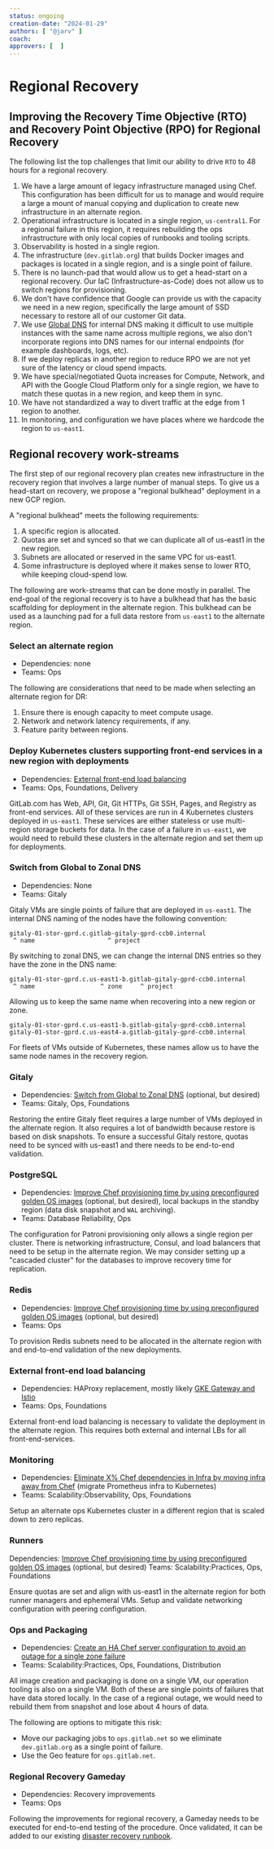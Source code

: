 ```yaml
---
status: ongoing
creation-date: "2024-01-29"
authors: [ "@jarv" ]
coach:
approvers: [  ]
---
```


# Regional Recovery

## Improving the Recovery Time Objective (RTO) and Recovery Point Objective (RPO) for Regional Recovery

The following list the top challenges that limit our ability to drive `RTO` to 48 hours for a regional recovery.

1. We have a large amount of legacy infrastructure managed using Chef. This configuration has been difficult for us to manage and would require a large a mount of manual copying and duplication to create new infrastructure in an alternate region.
1. Operational infrastructure is located in a single region, `us-central1`. For a regional failure in this region, it requires rebuilding the ops infrastructure with only local copies of runbooks and tooling scripts.
1. Observability is hosted in a single region.
1. The infrastructure (`dev.gitlab.org`) that builds Docker images and packages is located in a single region, and is a single point of failure.
1. There is no launch-pad that would allow us to get a head-start on a regional recovery. Our IaC (Infrastructure-as-Code) does not allow us to switch regions for provisioning.
1. We don't have confidence that Google can provide us with the capacity we need in a new region, specifically the large amount of SSD necessary to restore all of our customer Git data.
1. We use [Global DNS](https://cloud.google.com/compute/docs/internal-dns) for internal DNS making it difficult to use multiple instances with the same name across multiple regions, we also don't incorporate regions into DNS names for our internal endpoints (for example dashboards, logs, etc).
1. If we deploy replicas in another region to reduce RPO we are not yet sure of the latency or cloud spend impacts.
1. We have special/negotiated Quota increases for Compute, Network, and API with the Google Cloud Platform only for a single region, we have to match these quotas in a new region, and keep them in sync.
1. We have not standardized a way to divert traffic at the edge from 1 region to another.
1. In monitoring, and configuration we have places where we hardcode the region to `us-east1`.

## Regional recovery work-streams

The first step of our regional recovery plan creates new infrastructure in the recovery region that involves a large number of manual steps.
To give us a head-start on recovery, we propose a "regional bulkhead" deployment in a new GCP region.

A "regional bulkhead" meets the following requirements:

1. A specific region is allocated.
1. Quotas are set and synced so that we can duplicate all of us-east1 in the new region.
1. Subnets are allocated or reserved in the same VPC for us-east1.
1. Some infrastructure is deployed where it makes sense to lower RTO, while keeping cloud-spend low.

The following are work-streams that can be done mostly in parallel.
The end-goal of the regional recovery is to have a bulkhead that has the basic scaffolding for deployment in the alternate region.
This bulkhead can be used as a launching pad for a full data restore from `us-east1` to the alternate region.

### Select an alternate region

- Dependencies: none
- Teams: Ops

The following are considerations that need to be made when selecting an alternate region for DR:

1. Ensure there is enough capacity to meet compute usage.
1. Network and network latency requirements, if any.
1. Feature parity between regions.

### Deploy Kubernetes clusters supporting front-end services in a new region with deployments

- Dependencies: [External front-end load balancing](#external-front-end-load-balancing)
- Teams: Ops, Foundations, Delivery

GitLab.com has Web, API, Git, Git HTTPs, Git SSH, Pages, and Registry as front-end services.
All of these services are run in 4 Kubernetes clusters deployed in `us-east1`.
These services are either stateless or use multi-region storage buckets for data.
In the case of a failure in `us-east1`, we would need to rebuild these clusters in the alternate region and set them up for deployments.

### Switch from Global to Zonal DNS

- Dependencies: None
- Teams: Gitaly

Gitaly VMs are single points of failure that are deployed in `us-east1`.
The internal DNS naming of the nodes have the following convention:

```plaintext
gitaly-01-stor-gprd.c.gitlab-gitaly-gprd-ccb0.internal
 ^ name                    ^ project
```

By switching to zonal DNS, we can change the internal DNS entries so they have the zone in the DNS name:

```plaintext
gitaly-01-stor-gprd.c.us-east1-b.gitlab-gitaly-gprd-ccb0.internal
 ^ name                  ^ zone     ^ project
```

Allowing us to keep the same name when recovering into a new region or zone.

```plaintext
gitaly-01-stor-gprd.c.us-east1-b.gitlab-gitaly-gprd-ccb0.internal
gitaly-01-stor-gprd.c.us-east4-a.gitlab-gitaly-gprd-ccb0.internal
```

For fleets of VMs outside of Kubernetes, these names allow us to have the same node names in the recovery region.

### Gitaly

- Dependencies: [Switch from Global to Zonal DNS](#switch-from-global-to-zonal-dns) (optional, but desired)
- Teams: Gitaly, Ops, Foundations

Restoring the entire Gitaly fleet requires a large number of VMs deployed in the alternate region.
It also requires a lot of bandwidth because restore is based on disk snapshots.
To ensure a successful Gitaly restore, quotas need to be synced with us-east1 and there needs to be end-to-end validation.

### PostgreSQL

- Dependencies: [Improve Chef provisioning time by using preconfigured golden OS images](zonal.md#improve-chef-provisioning-time-by-using-preconfigured-golden-os-images) (optional, but desired), local backups in the standby region (data disk snapshot and `WAL` archiving).
- Teams: Database Reliability, Ops

The configuration for Patroni provisioning only allows a single region per cluster.
There is networking infrastructure, Consul, and load balancers that need to be setup in the alternate region.
We may consider setting up a "cascaded cluster" for the databases to improve recovery time for replication.

### Redis

- Dependencies: [Improve Chef provisioning time by using preconfigured golden OS images](zonal.md#improve-chef-provisioning-time-by-using-preconfigured-golden-os-images) (optional, but desired)
- Teams: Ops

To provision Redis subnets need to be allocated in the alternate region with and end-to-end validation of the new deployments.

### External front-end load balancing

- Dependencies: HAProxy replacement, mostly likely [GKE Gateway and Istio](https://gitlab.com/groups/gitlab-com/gl-infra/-/epics/1157)
- Teams: Ops, Foundations

External front-end load balancing is necessary to validate the deployment in the alternate region.
This requires both external and internal LBs for all front-end-services.

### Monitoring

- Dependencies: [Eliminate X% Chef dependencies in Infra by moving infra away from Chef](zonal.md#eliminate-x-chef-dependencies-in-infra-by-moving-infra-away-from-chef) (migrate Prometheus infra to Kubernetes)
- Teams: Scalability:Observability, Ops, Foundations

Setup an alternate ops Kubernetes cluster in a different region that is scaled down to zero replicas.

### Runners

Dependencies: [Improve Chef provisioning time by using preconfigured golden OS images](zonal.md#improve-chef-provisioning-time-by-using-preconfigured-golden-os-images) (optional, but desired)
Teams: Scalability:Practices, Ops, Foundations

Ensure quotas are set and align with us-east1 in the alternate region for both runner managers and ephemeral VMs.
Setup and validate networking configuration with peering configuration.

### Ops and Packaging

- Dependencies: [Create an HA Chef server configuration to avoid an outage for a single zone failure](zonal.md#create-an-ha-chef-server-configuration-to-avoid-an-outage-for-a-single-zone-failure)
- Teams: Scalability:Practices, Ops, Foundations, Distribution

All image creation and packaging is done on a single VM, our operation tooling is also on a single VM.
Both of these are single points of failures that have data stored locally.
In the case of a regional outage, we would need to rebuild them from snapshot and lose about 4 hours of data.

The following are options to mitigate this risk:

- Move our packaging jobs to `ops.gitlab.net` so we eliminate `dev.gitlab.org` as a single point of failure.
- Use the Geo feature for `ops.gitlab.net`.

### Regional Recovery Gameday

- Dependencies: Recovery improvements
- Teams: Ops

Following the improvements for regional recovery, a Gameday needs to be executed for end-to-end testing of the procedure.
Once validated, it can be added to our existing [disaster recovery runbook](https://gitlab.com/gitlab-com/runbooks/-/tree/master/docs/disaster-recovery?ref_type=heads).
